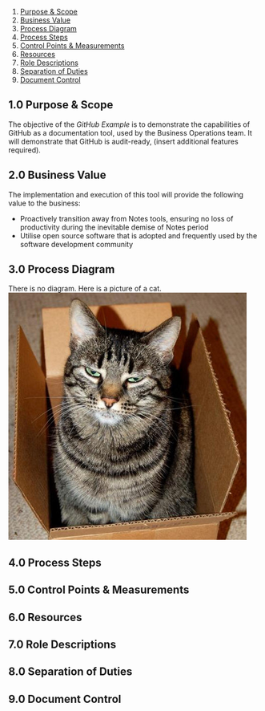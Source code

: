 1. [Purpose & Scope](#purpose-scope)
2. [Business Value](#business-value)
3. [Process Diagram](#process-diagram)
4. [Process Steps](#process-steps)
5. [Control Points & Measurements](#control-points)
6. [Resources](#resources)
7. [Role Descriptions](#role-descriptions)
8. [Separation of Duties](#sod)
9. [Document Control](#doc-control)

## 1.0 Purpose & Scope <a id="purpose-scope"/>

The objective of the *GitHub Example* is to demonstrate the capabilities of GitHub as a documentation tool, used by the Business Operations team. It will demonstrate that GitHub is audit-ready, (insert additional features required).

## 2.0 Business Value <a id="business-value"/>

The implementation and execution of this tool will provide the following value to the business:
* Proactively transition away from Notes tools, ensuring no loss of productivity during the inevitable demise of Notes period
* Utilise open source software that is adopted and frequently used by the software development community

## 3.0 Process Diagram <a id="process-diagram"/>

There is no diagram. Here is a picture of a cat.
![Cat in a box](https://raw.githubusercontent.com/sljinu/hello-world/sljinu-patch-1/cat_in_a_box.jpg)

## 4.0 Process Steps <a id="process-steps"/>

## 5.0 Control Points & Measurements <a id="control-points"/>

## 6.0 Resources <a id="resources"/>

## 7.0 Role Descriptions <a id="role-descriptions"/>

## 8.0 Separation of Duties <a id="sod"/>

## 9.0 Document Control <a id="doc-control"/>
